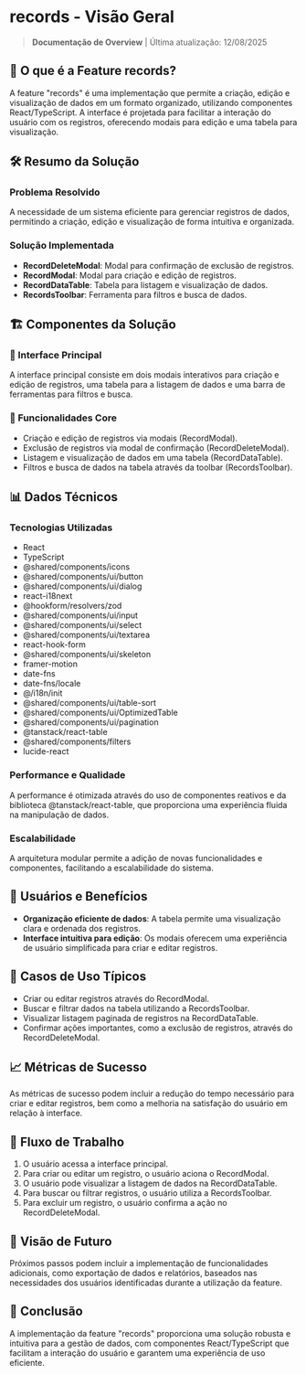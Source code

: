 # records - Visão Geral

> **Documentação de Overview** | Última atualização: 12/08/2025

## 🎯 O que é a Feature records?

A feature "records" é uma implementação que permite a criação, edição e visualização de dados em um formato organizado, utilizando componentes React/TypeScript. A interface é projetada para facilitar a interação do usuário com os registros, oferecendo modais para edição e uma tabela para visualização.

## 🛠️ Resumo da Solução

### **Problema Resolvido**
A necessidade de um sistema eficiente para gerenciar registros de dados, permitindo a criação, edição e visualização de forma intuitiva e organizada.

### **Solução Implementada**
- **RecordDeleteModal**: Modal para confirmação de exclusão de registros.
- **RecordModal**: Modal para criação e edição de registros.
- **RecordDataTable**: Tabela para listagem e visualização de dados.
- **RecordsToolbar**: Ferramenta para filtros e busca de dados.

## 🏗️ Componentes da Solução

### **📱 Interface Principal**
A interface principal consiste em dois modais interativos para criação e edição de registros, uma tabela para a listagem de dados e uma barra de ferramentas para filtros e busca.

### **🔧 Funcionalidades Core**
- Criação e edição de registros via modais (RecordModal).
- Exclusão de registros via modal de confirmação (RecordDeleteModal).
- Listagem e visualização de dados em uma tabela (RecordDataTable).
- Filtros e busca de dados na tabela através da toolbar (RecordsToolbar).

## 📊 Dados Técnicos

### **Tecnologias Utilizadas**
- React
- TypeScript
- @shared/components/icons
- @shared/components/ui/button
- @shared/components/ui/dialog
- react-i18next
- @hookform/resolvers/zod
- @shared/components/ui/input
- @shared/components/ui/select
- @shared/components/ui/textarea
- react-hook-form
- @shared/components/ui/skeleton
- framer-motion
- date-fns
- date-fns/locale
- @/i18n/init
- @shared/components/ui/table-sort
- @shared/components/ui/OptimizedTable
- @shared/components/ui/pagination
- @tanstack/react-table
- @shared/components/filters
- lucide-react

### **Performance e Qualidade**
A performance é otimizada através do uso de componentes reativos e da biblioteca @tanstack/react-table, que proporciona uma experiência fluida na manipulação de dados.

### **Escalabilidade**
A arquitetura modular permite a adição de novas funcionalidades e componentes, facilitando a escalabilidade do sistema.

## 👥 Usuários e Benefícios

- **Organização eficiente de dados**: A tabela permite uma visualização clara e ordenada dos registros.
- **Interface intuitiva para edição**: Os modais oferecem uma experiência de usuário simplificada para criar e editar registros.

## 🎯 Casos de Uso Típicos

- Criar ou editar registros através do RecordModal.
- Buscar e filtrar dados na tabela utilizando a RecordsToolbar.
- Visualizar listagem paginada de registros na RecordDataTable.
- Confirmar ações importantes, como a exclusão de registros, através do RecordDeleteModal.

## 📈 Métricas de Sucesso

As métricas de sucesso podem incluir a redução do tempo necessário para criar e editar registros, bem como a melhoria na satisfação do usuário em relação à interface.

## 🔄 Fluxo de Trabalho

1. O usuário acessa a interface principal.
2. Para criar ou editar um registro, o usuário aciona o RecordModal.
3. O usuário pode visualizar a listagem de dados na RecordDataTable.
4. Para buscar ou filtrar registros, o usuário utiliza a RecordsToolbar.
5. Para excluir um registro, o usuário confirma a ação no RecordDeleteModal.

## 🔮 Visão de Futuro

Próximos passos podem incluir a implementação de funcionalidades adicionais, como exportação de dados e relatórios, baseados nas necessidades dos usuários identificadas durante a utilização da feature.

## 🎯 Conclusão

A implementação da feature "records" proporciona uma solução robusta e intuitiva para a gestão de dados, com componentes React/TypeScript que facilitam a interação do usuário e garantem uma experiência de uso eficiente.